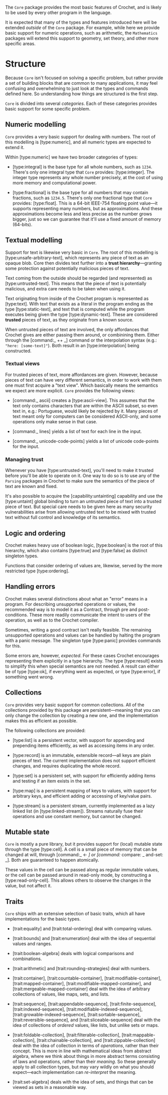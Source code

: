 The `Core` package provides the most basic features of Crochet,
and is likely to be used by every other program in the language.

It is expected that many of the types and features introduced
here will be extended _outside_ of the `Core` package. For
example, while here we provide basic support for numeric
operations, such as arithmetic, the `Mathematics` packages
will extend this support to geometry, set theory, and other
more specific areas.

# Structure

Because `Core` isn't focused on solving a specific problem, but
rather provide a set of building blocks that are common to many
applications, it may feel confusing and overwhelming to just look
at the types and commands defined here. So understanding how things
are structured is the first step.

`Core` is divided into several _categories_. Each of these categories
provides basic support for some specific problem.

## Numeric modelling

`Core` provides a very basic support for dealing with numbers. The
root of this modelling is [type:numeric], and all numeric types are
expected to extend it.

Within [type:numeric] we have two broader categories of types:

- [type:integral] is the base type for all whole numbers, such as `1234`.
  There's only one integral type that `Core` provides: [type:integer].
  The integer type represents any whole number precisely, at the cost of
  using more memory and computational power.

- [type:fractional] is the base type for all numbers that may contain
  fractions, such as `1234.5`. There's only one fractional type that
  `Core` provides: [type:float]. This is a 64-bit IEEE-754 floating
  point value—it supports representing many numbers, but as
  approximations. And these approximations become less and less
  precise as the number grows bigger, just so we can guarantee that
  it'll use a fixed amount of memory (64-bits).

## Textual modelling

Support for text is likewise very basic in `Core`. The root of this
modelling is [type:unsafe-arbitrary-text], which represents any piece
of text as an opaque blob. Core then divides text further into a
**trust hierarchy**—granting some protection against potentially
malicious pieces of text.

Text coming from the outside should be regarded (and represented) as
[type:untrusted-text]. This means that the piece of text is potentially
malicious, and extra care needs to be taken when using it.

Text originating from inside of the Crochet program is represented as
[type:text]. With text that exists as a literal in the program ending
as the type [type:static-text], and text that is computed while the
program executes being given the type [type:dynamic-text]. These are
considered **trusted** pieces of text, as they originate from a known
source.

When untrusted pieces of text are involved, the only affordances that
Crochet gives are either passing them around, or combinining them. Either
through the [command:_ ++ _] command or the interpolation syntax (e.g.:
`"here: [some-text]"`). Both result in an [type:interpolation] being
constructed.

### Textual views

For trusted pieces of text, more affordances are given. However, because
pieces of text can have very different semantics, in order to work with
them one must first acquire a "text view". Which basically means the
semantics we expect are more explicit. `Core` provides the following
views:

- [command:_ ascii] creates a [type:ascii-view]. This assumes that the
  text only contains characters that are within the ASCII subset, so
  even text in, e.g.: Portuguese, would likely be rejected by it. Many
  pieces of text meant only for computers can be considered ASCII-only,
  and some operations only make sense in that case.

- [command:_ lines] yields a list of text for each line in the input.

- [command:_ unicode-code-points] yields a list of unicode code-points
  for the input.

### Managing trust

Whenever you have [type:untrusted-text], you'll need to make it trusted
before you'll be able to operate on it. One way to do so is to use any
of the `Parsing` packages in Crochet to make sure the semantics of the
piece of text are known and fixed.

It's also possible to acquire the [capability:untainting] capability
and use the [type:untaint] global binding to turn an untrusted piece of
text into a trusted piece of text. But special care needs to be given
here as many security vulnerabilities arise from allowing untrusted
text to be mixed with trusted text without full control and knowledge
of its semantics.

## Logic and ordering

Crochet makes heavy use of boolean logic, [type:boolean] is the
root of this hierarchy, which also contains [type:true] and
[type:false] as distinct singleton types.

Functions that consider ordering of values are, likewise, served
by the more restricted type [type:ordering].

## Handling errors

Crochet makes several distinctions about what an "error" means in a
program. For describing unsupported operations or values, the recommended
way is to model it as a Contract, through pre and post-conditions. These
more readily communicate the intent to users of the operation, as well as
to the Crochet compiler.

Sometimes, writing a good contract isn't really feasible. The remaining
unsupported operations and values can be handled by halting the program
with a panic message. The singleton type [type:panic] provides commands
for this.

Some errors are, however, _expected_. For these cases Crochet encourages
representing them explicitly in a type hierarchy. The type [type:result]
exists to simplify this when special semantics are not needed. A result
can either be of type [type:ok], if everything went as expected, or type
[type:error], if something went wrong.

## Collections

`Core` provides very basic support for common collections. All of the
collections provided by this package are persistent—meaning that
you can only change the collection by creating a new one, and the
implementation makes this as efficient as possible.

The following collections are provided:

- [type:list] is a persistent vector, with support for appending and
  prepending items efficiently, as well as accessing items in any order.

- [type:record] is an immutable, extensible record—all keys are plain
  pieces of text. The current implementation does not support efficient
  changes, and requires duplicating the whole record.

- [type:set] is a persistent set, with support for efficiently adding
  items and testing if an item exists in the set.

- [type:map] is a persistent mapping of keys to values, with support for
  arbitrary keys, and efficient adding or accessing of key/value pairs.

- [type:stream] is a persistent stream, currently implemented as a lazy
  linked list (in [type:linked-stream]). Streams naturally fuse their
  operations and use constant memory, but cannot be changed.

## Mutable state

`Core` is mostly a pure library, but it provides support for (local)
mutable state through the type [type:cell]. A cell is a small piece
of memory that can be changed at will, through [command:_ <- _] or
[command:_ compare: _ and-set: _]. Both are guaranteed to happen
atomically.

These values in the cell can be passed along as regular immutable
values, or the cell can be passed around in read-only mode, by
constructing a [type:read-only-cell]. This allows others to observe
the changes in the value, but not affect it.

## Traits

`Core` ships with an extensive selection of basic traits, which all
have implementations for the basic types.

- [trait:equality] and [trait:total-ordering] deal with comparing values.

- [trait:bounds] and [trait:enumeration] deal with the idea of sequential
  values and ranges.

- [trait:boolean-algebra] deals with logical comparisons and combinations.

- [trait:arithmetic] and [trait:rounding-strategies] deal with numbers.

- [trait:container], [trait:countable-container], [trait:modifiable-container],
  [trait:mapped-container], [trait:modifiable-mapped-container], and
  [trait:mergeable-mapped-container] deal with the idea of arbitrary
  collections of values, like maps, sets, and lists.

- [trait:sequence], [trait:appendable-sequence], [trait:finite-sequence],
  [trait:indexed-sequence], [trait:modifiable-indexed-sequence],
  [trait:growable-indexed-sequence], [trait:sortable-sequence],
  [trait:reversible-sequence], and [trait:sliceable-sequence] deal with
  the idea of collections of _ordered_ values, like lists, but unlike
  sets or maps.

- [trait:foldable-collection], [trait:filterable-collection],
  [trait:mappable-collection], [trait:chainable-collection],
  and [trait:zippable-collection] deal with the idea of collection in
  terms of _operations_, rather than their concept. This is more in
  line with mathematical ideas from abstract algebra, where we think
  about things in more abstract terms consisting of laws and operations,
  rather than their _meaning_. So these generally apply to all collection
  types, but may vary wildly on what you should expect—each implementation
  can _re-interpret_ the meaning.

- [trait:set-algebra] deals with the idea of sets, and things that can be
  viewed as sets in a reasonable way.
